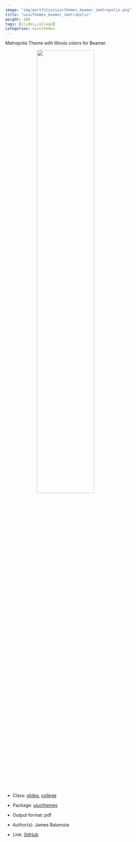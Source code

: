 ```yaml
---
image: "img/portfolio/uiucthemes_beamer_imetropolis.png"
title: "uiucthemes_beamer_imetropolis"
weight: 100
tags: [slides,college]
categories: uiucthemes
---
```


Metropolis Theme with Illinois colors for Beamer.

<!--more-->

<a href="../../img/portfolio/uiucthemes_beamer_imetropolis.png"><img class = "jf-image-shadow" src="../../img/portfolio/uiucthemes_beamer_imetropolis.png" style="display: block; margin: auto;" width="60%"></a>

- Class: [slides](../../tags/slides), [college](../../tags/college)
- Package: [uiucthemes](uiucthemes)
- Output format: pdf

- Author(s): James Balamuta
- Link: [GitHub](https://github.com/illinois-r/uiucthemes)


